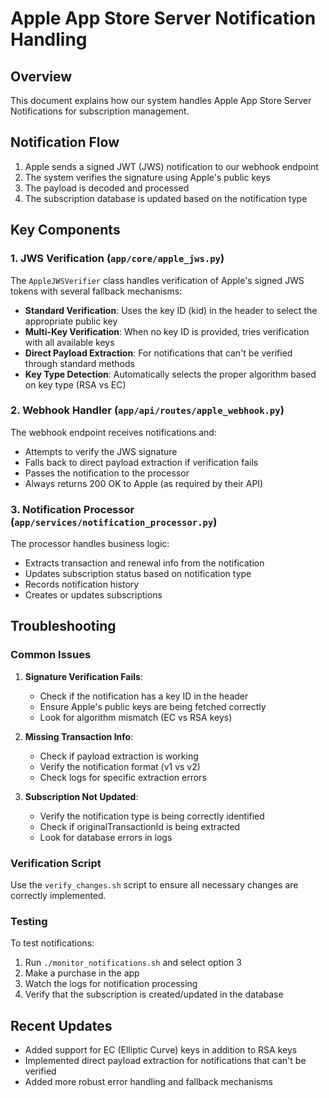 # Apple App Store Server Notification Handling

## Overview

This document explains how our system handles Apple App Store Server Notifications for subscription management.

## Notification Flow

1. Apple sends a signed JWT (JWS) notification to our webhook endpoint
2. The system verifies the signature using Apple's public keys
3. The payload is decoded and processed
4. The subscription database is updated based on the notification type

## Key Components

### 1. JWS Verification (`app/core/apple_jws.py`)

The `AppleJWSVerifier` class handles verification of Apple's signed JWS tokens with several fallback mechanisms:

- **Standard Verification**: Uses the key ID (kid) in the header to select the appropriate public key
- **Multi-Key Verification**: When no key ID is provided, tries verification with all available keys
- **Direct Payload Extraction**: For notifications that can't be verified through standard methods
- **Key Type Detection**: Automatically selects the proper algorithm based on key type (RSA vs EC)

### 2. Webhook Handler (`app/api/routes/apple_webhook.py`)

The webhook endpoint receives notifications and:
- Attempts to verify the JWS signature
- Falls back to direct payload extraction if verification fails
- Passes the notification to the processor
- Always returns 200 OK to Apple (as required by their API)

### 3. Notification Processor (`app/services/notification_processor.py`)

The processor handles business logic:
- Extracts transaction and renewal info from the notification
- Updates subscription status based on notification type
- Records notification history
- Creates or updates subscriptions

## Troubleshooting

### Common Issues

1. **Signature Verification Fails**:
   - Check if the notification has a key ID in the header
   - Ensure Apple's public keys are being fetched correctly
   - Look for algorithm mismatch (EC vs RSA keys)

2. **Missing Transaction Info**:
   - Check if payload extraction is working
   - Verify the notification format (v1 vs v2)
   - Check logs for specific extraction errors

3. **Subscription Not Updated**:
   - Verify the notification type is being correctly identified
   - Check if originalTransactionId is being extracted
   - Look for database errors in logs

### Verification Script

Use the `verify_changes.sh` script to ensure all necessary changes are correctly implemented.

### Testing

To test notifications:
1. Run `./monitor_notifications.sh` and select option 3
2. Make a purchase in the app
3. Watch the logs for notification processing
4. Verify that the subscription is created/updated in the database

## Recent Updates

- Added support for EC (Elliptic Curve) keys in addition to RSA keys
- Implemented direct payload extraction for notifications that can't be verified
- Added more robust error handling and fallback mechanisms
